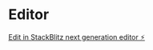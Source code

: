 # Editor

[Edit in StackBlitz next generation editor ⚡️](https://stackblitz.com/~/github.com/janissmf/Editor)
